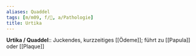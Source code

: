 ```yaml
---
aliases: Quaddel
tags: [m/m09, f/🧴, a/Pathologie]
title: Urtika
---
```

**Urtika / Quaddel**:: Juckendes, kurzzeitiges [[Ödeme]]; führt zu [[Papula]] oder [[Plaque]]